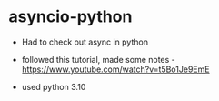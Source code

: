 # asyncio-python

* Had to check out async in python

* followed this tutorial, made some notes - https://www.youtube.com/watch?v=t5Bo1Je9EmE

* used python 3.10
